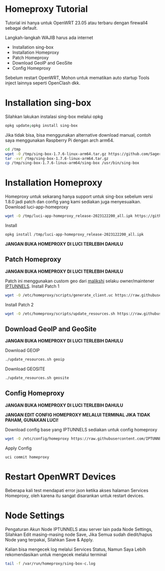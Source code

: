 # Homeproxy Tutorial

Tutorial ini hanya untuk OpenWRT 23.05 atau terbaru dengan firewall4 sebagai default.

Langkah-langkah WAJIB harus ada internet
- Installation sing-box
- Installation Homeproxy
- Patch Homeproxy
- Download GeoIP and GeoSite
- Config Homeproxy

Sebelum restart OpenWRT, Mohon untuk mematikan auto startup Tools inject lainnya seperti OpenClash dkk.

# Installation sing-box

Silahkan lakukan instalasi sing-box melalui opkg
```sh
opkg update;opkg install sing-box
```
Jika tidak bisa, bisa menggunakan alternative download manual, contoh saya menggunakan Raspberry Pi dengan arch arm64.
```sh
cd /tmp
wget -O /tmp/sing-box-1.7.6-linux-arm64.tar.gz https://github.com/SagerNet/sing-box/releases/download/v1.7.6/sing-box-1.7.6-linux-arm64.tar.gz
tar -xvf /tmp/sing-box-1.7.6-linux-arm64.tar.gz
cp /tmp/sing-box-1.7.6-linux-arm64/sing-box /usr/bin/sing-box
```

# Installation Homeproxy

Homeproxy untuk sekarang hanya support untuk sing-box sebelum versi 1.8.0 jadi patch dan config yang kami sediakan juga menyesuaikan.
Download luci-app-homeproxy
```sh
wget -O /tmp/luci-app-homeproxy_release-2023122200_all.ipk https://github.com/douglarek/luci-app-homeproxy/releases/download/2023122200/luci-app-homeproxy_release-2023122200_all.ipk
```
Install
```sh
opkg install /tmp/luci-app-homeproxy_release-2023122200_all.ipk
```

**JANGAN BUKA HOMEPROXY DI LUCI TERLEBIH DAHULU**

## Patch Homeproxy

**JANGAN BUKA HOMEPROXY DI LUCI TERLEBIH DAHULU**

Patch ini menggunakan custom geo dari [malikshi](https://t.me/synricha) selaku owner/maintener [IPTUNNELS](https://join.iptunnels.com/).
Install Patch 1
```sh
wget -O /etc/homeproxy/scripts/generate_client.uc https://raw.githubusercontent.com/IPTUNNELS/IPTUNNELS/main/homeproxy/patch/generate_client.uc && chmod +x /etc/homeproxy/scripts/generate_client.uc
```
Install Patch 2
```sh
wget -O /etc/homeproxy/scripts/update_resources.sh https://raw.githubusercontent.com/IPTUNNELS/IPTUNNELS/main/homeproxy/patch/update_resources.sh && chmod +x /etc/homeproxy/scripts/update_resources.sh
```

## Download GeoIP and GeoSite

**JANGAN BUKA HOMEPROXY DI LUCI TERLEBIH DAHULU**

Download GEOIP
```sh
./update_resources.sh geoip
```

Download GEOSITE
```sh
./update_resources.sh geosite
```

## Config Homeproxy

**JANGAN BUKA HOMEPROXY DI LUCI TERLEBIH DAHULU**

**JANGAN EDIT CONFIG HOMEPROXY MELALUI TERMINAL JIKA TIDAK PAHAM, GUNAKAN LUCI!**

Download config base yang IPTUNNELS sediakan untuk config homeproxy
```sh
wget -O /etc/config/homeproxy https://raw.githubusercontent.com/IPTUNNELS/IPTUNNELS/main/homeproxy/homeproxy-config
```
Apply Config
```
uci commit homeproxy
```

# Restart OpenWRT Devices

Beberapa kali test mendapati error json ketika akses halaman Services Homeproxy, oleh karena itu sangat disarankan untuk restart devices.

# Node Settings 

Pengaturan Akun Node IPTUNNELS atau server lain pada Node Settings, Silahkan Edit masing-masing node Save, Jika Semua sudah diedit/hapus Node yang terpakai, Silahkan Save & Apply.

Kalian bisa mengecek log melalui Services Status, Namun Saya Lebih rekomendasikan untuk mengecek melalui terminal
```sh
tail -f /var/run/homeproxy/sing-box-c.log
```